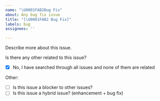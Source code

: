 ```yaml
---
name: "\U0001FAB2Bug Fix"
about: Any bug fix issue
title: "[\U0001FAB2 Bug Fix]"
labels: bug
assignees: ''

---
```


Describe more about this issue.

Is there any other related to this issue?
- [x] No, I have searched through all issues and none of them are related

Other:
- [ ] Is this issue a blocker to other issues?
- [ ] Is this issue a hybrid issue? (enhancement + bug fix)
